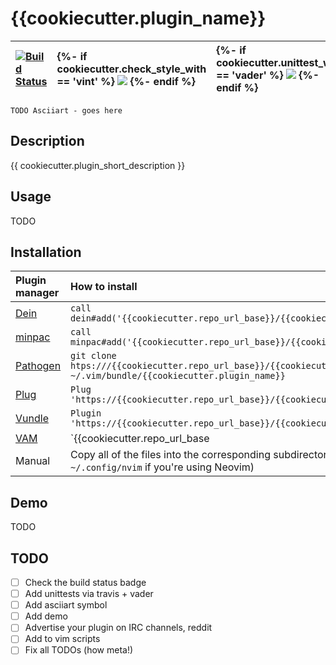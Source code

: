 # {{cookiecutter.plugin_name}}

| [![Build Status](https://travis-ci.com/bergercookie/{{cookiecutter.plugin_name}}.svg?branch=master)](https://travis-ci.com/bergercookie/{{cookiecutter.plugin_name}}) | {%- if cookiecutter.check_style_with == 'vint' %} [![](https://badgen.net/badge/Linted%20with/vint/purple?icon=github)](https://github.com/Vimjas/vint) {%- endif %} | {%- if cookiecutter.unittest_with == 'vader' %} [![](https://badgen.net/badge/Tested%20with/vader/orange?icon=github)](https://github.com/junegunn/vader.vim) {%- endif %} |
| :---- | :---- | :---- |
```
TODO Asciiart - goes here
```

## Description

{{ cookiecutter.plugin_short_description }}

## Usage

TODO

## Installation

| Plugin manager | How to install |
| :------------- | :------------- |
| [Dein][1] | `call dein#add('{{cookiecutter.repo_url_base}}/{{cookiecutter.plugin_name}}')` |
| [minpac][2] | `call minpac#add('{{cookiecutter.repo_url_base}}/{{cookiecutter.plugin_name}}')` |
| [Pathogen][3] | `git clone htps:///{{cookiecutter.repo_url_base}}/{{cookiecutter.plugin_name}}.git ~/.vim/bundle/{{cookiecutter.plugin_name}}` |
| [Plug][4] | `Plug 'https://{{cookiecutter.repo_url_base}}/{{cookiecutter.plugin_name}}'` |
| [Vundle][5] | `Plugin 'https://{{cookiecutter.repo_url_base}}/{{cookiecutter.plugin_name}}'` |
| [VAM][6]    | `{{cookiecutter.repo_url_base|replace('/', ':')}}/{{cookiecutter.plugin_name}} `
| Manual | Copy all of the files into the corresponding subdirectories of `.vim` (or `~/.config/nvim` if you're using Neovim)|

[1]: https://github.com/Shougo/dein.vim
[2]: https://github.com/k-takata/minpac
[3]: https://github.com/tpope/vim-pathogen
[4]: https://github.com/junegunn/vim-plug
[5]: https://github.com/VundleVim/Vundle.vim
[6]: https://github.com/MarcWeber/vim-addon-manager

## Demo

TODO

## TODO

* [ ] Check the build status badge
* [ ] Add unittests via travis + vader
* [ ] Add asciiart symbol
* [ ] Add demo
* [ ] Advertise your plugin on IRC channels, reddit
* [ ] Add to vim scripts
* [ ] Fix all TODOs (how meta!)
